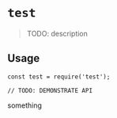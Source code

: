 # `test`

> TODO: description

## Usage

```
const test = require('test');

// TODO: DEMONSTRATE API
```

something
